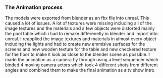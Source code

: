 ### The Animation process
The models were exported from blender as an fbx file into unreal. This caused a lot of issues.  A lot of textures were missing including all of the image textures and 
the materials and a few objects were distorted mainly the pool table which i had to remake differenetly in blender and import into unreal. I reapplied the image 
textures and materials in almost every object including the lights and had to create new emmisive surfaces for the screens and new wooden texture for the 
table and new checkered texture for the floor to make it look as close to the blender scene as possible.
I made the animation as a camera fly through using a level sequencer which binded 4 moving camera actors which took 4 different shots from different angles and 
combined them to make the final animation as a tv show intro.

